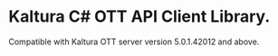 # Kaltura C# OTT API Client Library.
Compatible with Kaltura OTT server version 5.0.1.42012 and above.
